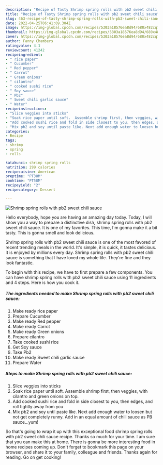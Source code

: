 ```yaml
---
description: "Recipe of Tasty Shrimp spring rolls with pb2 sweet chili sauce"
title: "Recipe of Tasty Shrimp spring rolls with pb2 sweet chili sauce"
slug: 463-recipe-of-tasty-shrimp-spring-rolls-with-pb2-sweet-chili-sauce
date: 2022-04-25T06:41:09.304Z
image: https://img-global.cpcdn.com/recipes/5303a18576ea8d94/680x482cq70/shrimp-spring-rolls-with-pb2-sweet-chili-sauce-recipe-main-photo.jpg
thumbnail: https://img-global.cpcdn.com/recipes/5303a18576ea8d94/680x482cq70/shrimp-spring-rolls-with-pb2-sweet-chili-sauce-recipe-main-photo.jpg
cover: https://img-global.cpcdn.com/recipes/5303a18576ea8d94/680x482cq70/shrimp-spring-rolls-with-pb2-sweet-chili-sauce-recipe-main-photo.jpg
author: Fanny Chambers
ratingvalue: 4.1
reviewcount: 41242
recipeingredient:
- " rice paper"
- " Cucumber"
- " Red pepper"
- " Carrot"
- " Green onions"
- " cilantro"
- " cooked sushi rice"
- " Soy sauce"
- " Pb2"
- " Sweet chili garlic sauce"
- " Water"
recipeinstructions:
- "Slice veggies into sticks"
- "Soak rice paper until soft.  Assemble shrimp first, then veggies, with cilantro and green onions on top."
- "Add cooked sushi rice and fold in side closest to you, then edges, and roll tightly away from you"
- "Mix pb2 and soy until paste like. Next add enough water to loosen but not get completely runny. Add in an equal amount of chili sauce as PB sauce...yum!"
categories:
- Recipe
tags:
- shrimp
- spring
- rolls

katakunci: shrimp spring rolls 
nutrition: 299 calories
recipecuisine: American
preptime: "PT38M"
cooktime: "PT58M"
recipeyield: "2"
recipecategory: Dessert

---
```



![Shrimp spring rolls with pb2 sweet chili sauce](https://img-global.cpcdn.com/recipes/5303a18576ea8d94/680x482cq70/shrimp-spring-rolls-with-pb2-sweet-chili-sauce-recipe-main-photo.jpg)

Hello everybody, hope you are having an amazing day today. Today, I will show you a way to prepare a distinctive dish, shrimp spring rolls with pb2 sweet chili sauce. It is one of my favorites. This time, I'm gonna make it a bit tasty. This is gonna smell and look delicious.

Shrimp spring rolls with pb2 sweet chili sauce is one of the most favored of recent trending meals in the world. It's simple, it is quick, it tastes delicious. It is enjoyed by millions every day. Shrimp spring rolls with pb2 sweet chili sauce is something that I have loved my whole life. They're fine and they look fantastic.




To begin with this recipe, we have to first prepare a few components. You can have shrimp spring rolls with pb2 sweet chili sauce using 11 ingredients and 4 steps. Here is how you cook it.

<!--inarticleads1-->

##### The ingredients needed to make Shrimp spring rolls with pb2 sweet chili sauce:

1. Make ready  rice paper
1. Prepare  Cucumber
1. Make ready  Red pepper
1. Make ready  Carrot
1. Make ready  Green onions
1. Prepare  cilantro
1. Take  cooked sushi rice
1. Get  Soy sauce
1. Take  Pb2
1. Make ready  Sweet chili garlic sauce
1. Prepare  Water




<!--inarticleads2-->

##### Steps to make Shrimp spring rolls with pb2 sweet chili sauce:

1. Slice veggies into sticks
1. Soak rice paper until soft.  Assemble shrimp first, then veggies, with cilantro and green onions on top.
1. Add cooked sushi rice and fold in side closest to you, then edges, and roll tightly away from you
1. Mix pb2 and soy until paste like. Next add enough water to loosen but not get completely runny. Add in an equal amount of chili sauce as PB sauce...yum!




So that's going to wrap it up with this exceptional food shrimp spring rolls with pb2 sweet chili sauce recipe. Thanks so much for your time. I am sure that you can make this at home. There is gonna be more interesting food in home recipes coming up. Don't forget to bookmark this page on your browser, and share it to your family, colleague and friends. Thanks again for reading. Go on get cooking!
